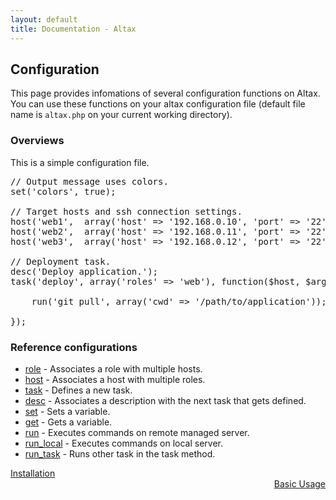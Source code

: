 ```yaml
---
layout: default
title: Documentation - Altax
---
```

## Configuration

This page provides infomations of several configuration functions on Altax.
You can use these functions on your altax configuration file (default file name is `altax.php` on your current working directory).


### Overviews

This is a simple configuration file.

<pre class="php">
// Output message uses colors.
set('colors', true);

// Target hosts and ssh connection settings.
host('web1',  array('host' => '192.168.0.10', 'port' => '22'), 'web');
host('web2',  array('host' => '192.168.0.11', 'port' => '22'), 'web');
host('web3',  array('host' => '192.168.0.12', 'port' => '22'), 'web');

// Deployment task.
desc('Deploy application.');
task('deploy', array('roles' => 'web'), function($host, $args){

    run('git pull', array('cwd' => '/path/to/application'));

});
</pre>

### Reference configurations

* [role](/altax/documentation/configuration/role.html) - Associates a role with multiple hosts.
* [host](/altax/documentation/configuration/host.html) - Associates a host with multiple roles.
* [task](/altax/documentation/configuration/task.html) - Defines a new task.
* [desc](/altax/documentation/configuration/desc.html) - Associates a description with the next task that gets defined.
* [set](/altax/documentation/configuration/set.html) - Sets a variable.
* [get](/altax/documentation/configuration/get.html) - Gets a variable.
* [run](/altax/documentation/configuration/run.html) - Executes commands on remote managed server.
* [run_local](/altax/documentation/configuration/run_local.html) - Executes commands on local server.
* [run_task](/altax/documentation/configuration/run_task.html) - Runs other task in the task method.


<div class="row">
  <div class="span4">
    <a class="prev" href="/altax/documentation/installation.html">Installation</a>
  </div>
  <div class="span4 offset4" style="text-align: right;">
    <a class="next" href="/altax/documentation/basic-usage.html">Basic Usage</a>
  </div>
</div>
